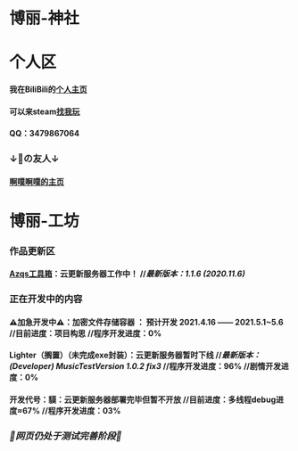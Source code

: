 # 博丽-神社

# 个人区

#### 我在BiliBili的[个人主页](https://space.bilibili.com/106596319)

#### 可以来steam[找我玩](https://steamcommunity.com/id/ayayayayayayayayayyayayayayaya)

#### QQ：3479867064



### ↓👴の友人↓

#### [啊噗啊噗的主页](Https://hakureitree.github.io/Apapu/)



# 博丽-工坊

### 作品更新区

#### [Azqs工具箱](https://codeload.github.com/HakureiTree/Azqs-.exe/zip/refs/heads/main)：云更新服务器工作中！   //*最新版本：1.1.6 (2020.11.6)*

### 正在开发中的内容

#### ⚠加急开发中⚠：加密文件存储容器 ： 预计开发 2021.4.16 —— 2021.5.1~5.6  //目前进度：项目构思 //程序开发进度：0%

#### Lighter（搁置）（未完成exe封装）：云更新服务器暂时下线   //*最新版本：(Developer) MusicTestVersion 1.0.2 fix3*   //程序开发进度：96%   //剧情开发进度：0%

#### 开发代号：貘：云更新服务器部署完毕但暂不开放   //目前进度：多线程debug进度≈67%   //程序开发进度：03% 


### *🔧网页仍处于测试完善阶段🔨*
